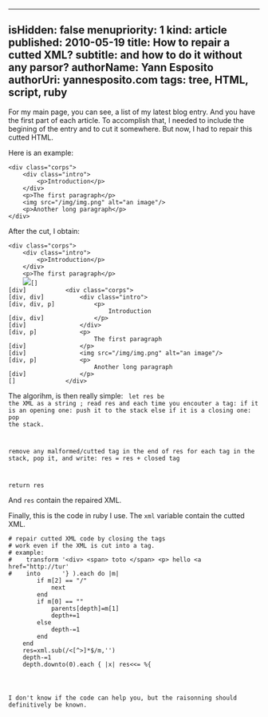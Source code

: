 -----
isHidden:       false
menupriority:   1
kind:           article
published: 2010-05-19
title: How to repair a cutted XML?
subtitle: and how to do it without any parsor?
authorName: Yann Esposito
authorUri: yannesposito.com
tags: tree, HTML, script, ruby
-----

For my main page, you can see, a list of my latest blog entry. And you have the first part of each article. To accomplish that, I needed to include the begining of the entry and to cut it somewhere. But now, I had to repair this cutted HTML.

Here is an example:



<pre><code class="html">&lt;div class="corps"&gt;
    &lt;div class="intro"&gt;
        &lt;p&gt;Introduction&lt;/p&gt;
    &lt;/div&gt;
    &lt;p&gt;The first paragraph&lt;/p&gt;
    &lt;img src="/img/img.png" alt="an image"/&gt;
    &lt;p&gt;Another long paragraph&lt;/p&gt;
&lt;/div&gt;
</code></pre>



After the cut, I obtain:



<pre><code class="html">&lt;div class="corps"&gt;
    &lt;div class="intro"&gt;
        &lt;p&gt;Introduction&lt;/p&gt;
    &lt;/div&gt;
    &lt;p&gt;The first paragraph&lt;/p&gt;
    <img src="/img/im
</code></pre>



Argh! In the middle of an `<img>` tag.

In fact, it is not as difficult as it should sound first. The secret is, you don't need to keep the complete tree structure to repair it, but only the list of not closed parents.

Given with our example, when we are after the first paragraph. we only have to close the `div` for class `corps` and the XML is repaired. Of course, when you cut inside a tag, you sould go back, as if you where just before it. Delete this tag and all is ok.

Then, all you have to do, is not remember all the XML tree, but only the heap containing your parents. Suppose we treat the complete first example, the stack will pass through the following state, in order:



<pre><code class="html">[]           
[div]           &lt;div class="corps"&gt;
[div, div]          &lt;div class="intro"&gt;
[div, div, p]           &lt;p&gt;
                            Introduction
[div, div]              &lt;/p&gt;
[div]               &lt;/div&gt;
[div, p]            &lt;p&gt;
                        The first paragraph
[div]               &lt;/p&gt;
[div]               &lt;img src="/img/img.png" alt="an image"/&gt;
[div, p]            &lt;p&gt;
                        Another long paragraph
[div]               &lt;/p&gt;
[]              &lt;/div&gt;
</code></pre>



The algorihm, is then really simple: 
<code class="html">
let res be the XML as a string ; 
read res and each time you encouter a tag: 
    if it is an opening one: 
        push it to the stack
    else if it is a closing one: 
        pop the stack.

remove any malformed/cutted tag in the end of res
for each tag in the stack, pop it, and write:
    res = res + closed tag

return res
</code>

And `res` contain the repaired XML.

Finally, this is the code in ruby I use. The `xml` variable contain the cutted XML.



<pre><code class="ruby"># repair cutted XML code by closing the tags
# work even if the XML is cut into a tag.
# example:
#    transform '&lt;div&gt; &lt;span&gt; toto &lt;/span&gt; &lt;p&gt; hello &lt;a href="http://tur'
#    into      '<div&gt; &lt;span&gt; toto &lt;/span&gt; &lt;p&gt; hello &lt;/p&gt;&lt;/div&gt;'
def repair_xml( xml )
    parents=[]
    depth=0
    xml.scan( %r{&lt;(/?)(\w*)[^&gt;]*(/?)>} ).each do |m|
        if m[2] == "/"
            next
        end
        if m[0] == "" 
            parents[depth]=m[1]
            depth+=1
        else
            depth-=1
        end
    end
    res=xml.sub(/&lt;[^&gt;]*$/m,'')
    depth-=1
    depth.downto(0).each { |x| res&lt;<= %{</#{parents[x]}&gt;} }
    res
end
</code></pre>



I don't know if the code can help you, but the raisonning should definitively be known.
